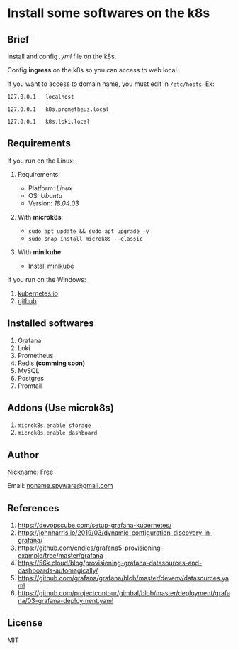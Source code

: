 # Install some softwares on the k8s

## Brief

Install and config *.yml* file on the k8s.

Config **ingress** on the k8s so you can access to web local.

If you want to access to domain name, you must edit in `/etc/hosts`. Ex:

`127.0.0.1   localhost`

`127.0.0.1   k8s.prometheus.local`

`127.0.0.1   k8s.loki.local`

## Requirements

If you run on the Linux:

1. Requirements:

   - Platform: *Linux*
   - OS: *Ubuntu*
   - Version: *18.04.03*

2. With **microk8s**:

   - `sudo apt update && sudo apt upgrade -y`
   - `sudo snap install microk8s --classic`

3. With **minikube**:
   - Install [minikube](https://www.howtoforge.com/tutorial/how-to-install-kubernetes-with-minikube-on-ubuntu-1804-lts/)

If you run on the Windows:

1. [kubernetes.io](https://kubernetes.io/docs/tasks/tools/install-minikube/)
2. [github](https://medium.com/faun/minikube-installation-on-windows-10-9908d17cfad9)

## Installed softwares

1. Grafana
2. Loki
3. Prometheus
4. Redis        **(comming soon)**
5. MySQL
6. Postgres
7. Promtail

## Addons (Use microk8s)

1. `microk8s.enable storage`
2. `microk8s.enable dashboard`

## Author

Nickname: Free

Email: noname.spyware@gmail.com

## References

1. https://devopscube.com/setup-grafana-kubernetes/
2. https://johnharris.io/2019/03/dynamic-configuration-discovery-in-grafana/
3. https://github.com/cndies/grafana5-provisioning-example/tree/master/grafana
4. https://56k.cloud/blog/provisioning-grafana-datasources-and-dashboards-automagically/
5. https://github.com/grafana/grafana/blob/master/devenv/datasources.yaml
6. https://github.com/projectcontour/gimbal/blob/master/deployment/grafana/03-grafana-deployment.yaml

## License

MIT

